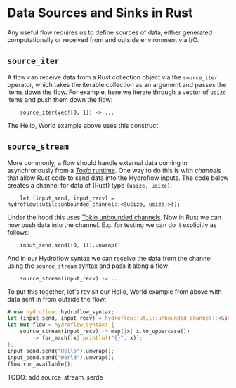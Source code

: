 # Data Sources and Sinks in Rust
Any useful flow requires us to define sources of data, either generated computationally or received from 
and outside environment via I/O.

## `source_iter`
A flow can receive data from a Rust collection object via the `source_iter` operator, which takes the 
iterable collection as an argument and passes the items down the flow. 
For example, here we iterate through a vector of `usize` items and push them down the flow:
```rust,ignore
    source_iter(vec![0, 1]) -> ...
```
The Hello, World example above uses this construct.

## `source_stream`
More commonly, a flow should handle external data coming in asynchronously from a [_Tokio_ runtime](https://tokio.rs/tokio/tutorial).
One way to do this is with _channels_ that allow Rust code to send data into the Hydroflow inputs.
The code below creates a channel for data of (Rust) type `(usize, usize)`:
```rust,ignore
    let (input_send, input_recv) = hydroflow::util::unbounded_channel::<(usize, usize)>();
```
Under the hood this uses [Tokio unbounded channels](https://docs.rs/tokio/latest/tokio/sync/mpsc/fn.unbounded_channel.html).
Now in Rust we can now push data into the channel. E.g. for testing we can do
it explicitly as follows:
```rust,ignore
    input_send.send((0, 1)).unwrap()
```
And in our Hydroflow syntax we can receive the data from the channel using the `source_stream` syntax and
pass it along a flow:
```rust,ignore
    source_stream(input_recv) -> ...
```

To put this together, let's revisit our Hello, World example from above with data sent 
in from outside the flow:
```rust
# use hydroflow::hydroflow_syntax;
let (input_send, input_recv) = hydroflow::util::unbounded_channel::<&str>();
let mut flow = hydroflow_syntax! {
    source_stream(input_recv) -> map(|x| x.to_uppercase())
        -> for_each(|x| println!("{}", x));
};
input_send.send("Hello").unwrap();
input_send.send("World").unwrap();
flow.run_available();
```

TODO: add source_stream_serde